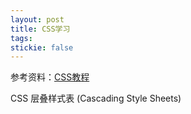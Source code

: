```yaml
---
layout: post
title: CSS学习
tags:
stickie: false
---
```


参考资料：[CSS教程](https://www.runoob.com/css/css-tutorial.html)

CSS 层叠样式表 (Cascading Style Sheets)
